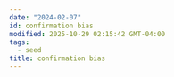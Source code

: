 ```yaml
---
date: "2024-02-07"
id: confirmation bias
modified: 2025-10-29 02:15:42 GMT-04:00
tags:
  - seed
title: confirmation bias
---
```

